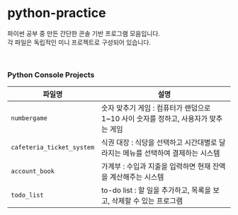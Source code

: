 # python-practice

파이썬 공부 중 만든 간단한 콘솔 기반 프로그램 모음입니다.  
각 파일은 독립적인 미니 프로젝트로 구성되어 있습니다.

<br>

### Python Console Projects

| 파일명                       | 설명                                                 |
|---------------------------|----------------------------------------------------|
| `numbergame`           | 숫자 맞추기 게임 : 컴퓨터가 랜덤으로 1~10 사이 숫자를 정하고, 사용자가 맞추는 게임 |
| `cafeteria_ticket_system` | 식권 대장 : 식당을 선택하고 시간대별로 달라지는 메뉴를 선택하여 결제하는 시스템      |
| `account_book`            | 가계부 : 수입과 지출을 입력하면 현재 잔액을 계산해주는 시스템                |
| `todo_list`               | to-do list : 할 일을 추가하고, 목록을 보고, 삭제할 수 있는 프로그램      |

